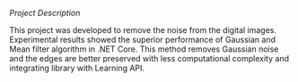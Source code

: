 *Project Description*

This project was developed to remove the noise from the digital images. Experimental results showed the superior performance of Gaussian and Mean filter algorithm in .NET Core. This method removes Gaussian noise and the edges are better preserved with less computational complexity and integrating library with Learning API.

